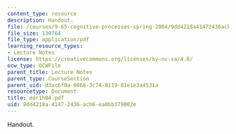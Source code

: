 ```yaml
---
content_type: resource
description: Handout.
file: /courses/9-65-cognitive-processes-spring-2004/9dd4218a41472436acb6ea0bb379002e_mar1h04.pdf
file_size: 130764
file_type: application/pdf
learning_resource_types:
- Lecture Notes
license: https://creativecommons.org/licenses/by-nc-sa/4.0/
ocw_type: OCWFile
parent_title: Lecture Notes
parent_type: CourseSection
parent_uid: d3ac6f0a-0868-3c74-8119-81e1e3a4531a
resourcetype: Document
title: mar1h04.pdf
uid: 9dd4218a-4147-2436-acb6-ea0bb379002e
---
```

Handout.
